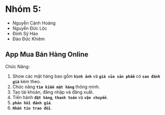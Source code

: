 Nhóm 5:
=======
- Nguyễn Cảnh Hoàng
- Nguyễn Đức Lộc
- Đinh Sỹ Hào
- Đào Đức Khiêm
## App Mua Bán Hàng Online

Chức Năng:

1. Show các mặt hàng bao gồm **`hình ảnh`** và **`giá của sản phẩm`** có **`sao đánh giá`** kèm theo.
2. Chức năng **`tìm kiếm mặt hàng`** thông minh.
3. Tạo tài khoản, đăng nhập và đăng xuất.
4. Tiến hành **`đặt hàng`**, **`thanh toán`** và **`vận chuyển`**.
5. **`phản hồi đánh giá`**.
6. **`Nhắn tin trao đổi`**.